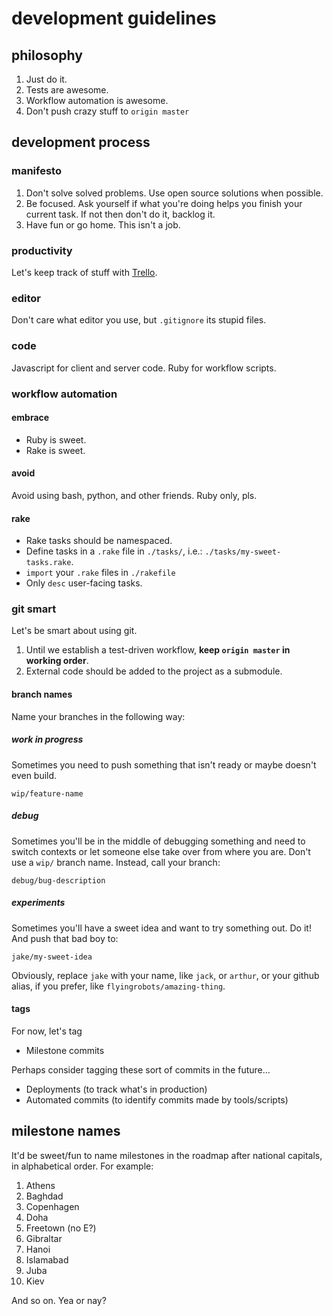 development guidelines
======================

## philosophy

1. Just do it.
2. Tests are awesome.
3. Workflow automation is awesome.
4. Don't push crazy stuff to `origin master`

## development process

### manifesto
1. Don't solve solved problems. Use open source solutions when possible.
2. Be focused. Ask yourself if what you're doing helps you finish your current task. If not then don't do it, backlog it.
3. Have fun or go home. This isn't a job.

### productivity
Let's keep track of stuff with [Trello](https://trello.com/b/rDxl2nlC/caverns).

### editor
Don't care what editor you use, but `.gitignore` its stupid files.

### code
Javascript for client and server code. Ruby for workflow scripts.

### workflow automation

#### embrace

* Ruby is sweet.
* Rake is sweet.

#### avoid

Avoid using bash, python, and other friends. Ruby only, pls.

#### rake

* Rake tasks should be namespaced.
* Define tasks in a `.rake` file in `./tasks/`, i.e.: `./tasks/my-sweet-tasks.rake`.
* `import` your `.rake` files in `./rakefile`
* Only `desc` user-facing tasks.

### git smart

Let's be smart about using git.

1. Until we establish a test-driven workflow, **keep `origin master` in working order**.
2. External code should be added to the project as a submodule.

#### branch names

Name your branches in the following way:

##### work in progress
Sometimes you need to push something that isn't ready or maybe doesn't even build.
    
    wip/feature-name
    
##### debug
Sometimes you'll be in the middle of debugging something and need to switch contexts or let someone else take over from where you are. Don't use a `wip/` branch name. Instead, call your branch:

    debug/bug-description

##### experiments
Sometimes you'll have a sweet idea and want to try something out. Do it! And push that bad boy to:

    jake/my-sweet-idea
    
Obviously, replace `jake` with your name, like `jack`, or `arthur`, or your github alias, if you prefer, like `flyingrobots/amazing-thing`.

#### tags
For now, let's tag

* Milestone commits

Perhaps consider tagging these sort of commits in the future…

* Deployments (to track what's in production)
* Automated commits (to identify commits made by tools/scripts)

## milestone names
It'd be sweet/fun to name milestones in the roadmap after national capitals, in alphabetical order. For example:

1. Athens
2. Baghdad
3. Copenhagen
4. Doha
5. Freetown (no E?)
6. Gibraltar
7. Hanoi
8. Islamabad
9. Juba
10. Kiev

And so on. Yea or nay?
